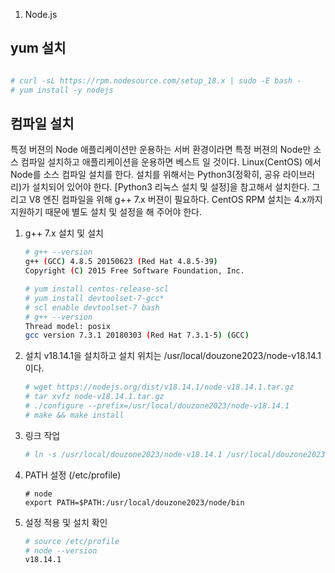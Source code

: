 01. Node.js
## yum 설치
   ```bash

  # curl -sL https://rpm.nodesource.com/setup_18.x | sudo -E bash -
  # yum install -y nodejs
  ```

## 컴파일 설치
 특정 버젼의 Node 애플리케이션만 운용하는 서버 환경이라면 특정 버젼의 Node만 소스 컴파일 설치하고 애플리케이션을 운용하면 베스트 일 것이다. Linux(CentOS) 에서 Node를 소스 컴파일 설치를 한다. 설치를 위해서는 Python3(정확히, 공유 라이브러리)가 설치되어 있어야 한다. [Python3 리눅스 설치 및 설정]을 참고해서 설치한다. 그리고 V8 엔진 컴파일을 위해 g++ 7.x 버젼이 필요하다. CentOS RPM 설치는 4.x까지 지원하기 때문에 별도 설치 및 설정을 해 주어야 한다.

1.	g++ 7.x 설치 및 설치

    ```bash
    # g++ --version
    g++ (GCC) 4.8.5 20150623 (Red Hat 4.8.5-39)
    Copyright (C) 2015 Free Software Foundation, Inc.
    
    # yum install centos-release-scl
    # yum install devtoolset-7-gcc*
    # scl enable devtoolset-7 bash
    # g++ --version
    Thread model: posix
    gcc version 7.3.1 20180303 (Red Hat 7.3.1-5) (GCC)
    
    ```

2.	설치
    v18.14.1을 설치하고 설치 위치는 /usr/local/douzone2023/node-v18.14.1 이다.

    ```bash
    # wget https://nodejs.org/dist/v18.14.1/node-v18.14.1.tar.gz
    # tar xvfz node-v18.14.1.tar.gz
    # ./configure --prefix=/usr/local/douzone2023/node-v18.14.1
    # make && make install
    ```

3.	링크 작업

    ```bash
    # ln -s /usr/local/douzone2023/node-v18.14.1 /usr/local/douzone2023/node
    ```

4.	PATH 설정 (/etc/profile)

    ```
    # node 
    export PATH=$PATH:/usr/local/douzone2023/node/bin
    ```

5.	설정 적용 및 설치 확인

    ```bash
    # source /etc/profile
    # node --version
    v18.14.1
    ```